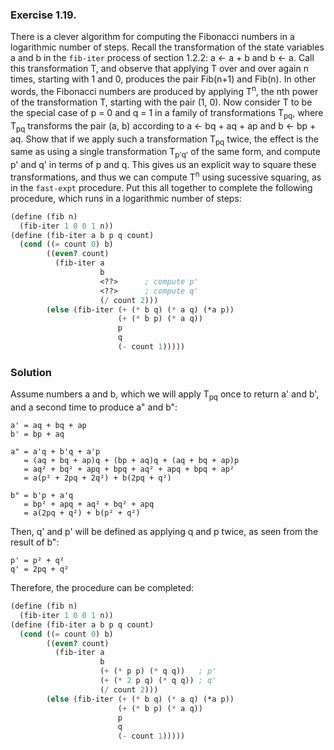 ### Exercise 1.19.
There is a clever algorithm for computing the Fibonacci numbers in a logarithmic
number of steps. Recall the transformation of the state variables a and b in the
`fib-iter` process of section 1.2.2: a ← a + b and b ← a. Call this
transformation T, and observe that applying T over and over again n times,
starting with 1 and 0, produces the pair Fib(n+1) and Fib(n). In other words,
the Fibonacci numbers are produced by applying T<sup>n</sup>, the nth power of
the transformation T, starting with the pair (1, 0). Now consider T to be the
special case of p = 0 and q = 1 in a family of transformations T<sub>pq</sub>,
where T<sub>pq</sub> transforms the pair (a, b) according to a ← bq + aq + ap
and b ← bp + aq. Show that if we apply such a transformation T<sub>pq</sub>
twice, the effect is the same as using a single transformation T<sub>p'q'</sub>
of the same form, and compute p' and q' in terms of p and q. This gives us an
explicit way to square these transformations, and thus we can compute
T<sup>n</sup> using sucessive squaring, as in the `fast-expt` procedure. Put
this all together to complete the following procedure, which runs in a
logarithmic number of steps:
```scheme
(define (fib n)
  (fib-iter 1 0 0 1 n))
(define (fib-iter a b p q count)
  (cond ((= count 0) b)
        ((even? count)
          (fib-iter a
                    b
                    <??>      ; compute p'
                    <??>      ; compute q'
                    (/ count 2)))
        (else (fib-iter (+ (* b q) (* a q) (*a p))
                        (+ (* b p) (* a q))
                        p
                        q
                        (- count 1)))))
```
### Solution
Assume numbers a and b, which we will apply T<sub>pq</sub> once to return a' and
b', and a second time to produce a" and b":

    a' = aq + bq + ap
    b' = bp + aq

    a" = a'q + b'q + a'p
       = (aq + bq + ap)q + (bp + aq)q + (aq + bq + ap)p
       = aq² + bq² + apq + bpq + aq² + apq + bpq + ap²
       = a(p² + 2pq + 2q²) + b(2pq + q²)

    b" = b'p + a'q
       = bp² + apq + aq² + bq² + apq
       = a(2pq + q²) + b(p² + q²)

Then, q' and p' will be defined as applying q and p twice, as seen from the
result of b":

    p' = p² + q²
    q' = 2pq + q²

Therefore, the procedure can be completed:
```scheme
(define (fib n)
  (fib-iter 1 0 0 1 n))
(define (fib-iter a b p q count)
  (cond ((= count 0) b)
        ((even? count)
          (fib-iter a
                    b
                    (+ (* p p) (* q q))   ; p' 
                    (+ (* 2 p q) (* q q)) ; q'
                    (/ count 2)))
        (else (fib-iter (+ (* b q) (* a q) (*a p))
                        (+ (* b p) (* a q))
                        p
                        q
                        (- count 1)))))
```

